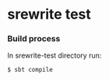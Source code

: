 srewrite test
=============

### Build process

In srewrite-test directory run:
   
```shell
$ sbt compile
```
